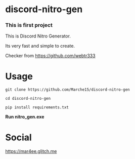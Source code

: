 # discord-nitro-gen

### This is first project

This is Discord Nitro Generator. 

Its very fast and simple to create.

Checker from https://github.com/webtr333

# Usage

```
git clone https://github.com/Marche15/discord-nitro-gen
```
```
cd discord-nitro-gen
```
```
pip install requirements.txt
```

**Run nitro_gen.exe**

# Social

https://mar4ee.glitch.me
